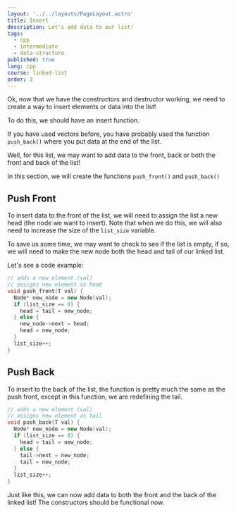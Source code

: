 ```yaml
---
layout: '../../layouts/PageLayout.astro'
title: Insert
description: Let's add data to our list!
tags:
  - cpp
  - intermediate
  - data-structure
published: true
lang: cpp
course: linked-list
order: 3
---
```


Ok, now that we have the constructors and destructor working, we need to create a way to insert elements or data into the list!

To do this, we should have an insert function.

If you have used vectors before, you have probably used the function `push_back()` where you put data at the end of the list.

Well, for this list, we may want to add data to the front, back or both the front and back of the list!

In this section, we will create the functions `push_front()` and `push_back()`

## Push Front
To insert data to the front of the list, we will need to assign the list a new head (the node we want to insert). Note that when we do this, we will also need to increase the size of the `list_size` variable.

To save us some time, we may want to check to see if the list is empty, if so, we will need to make the new node both the head and tail of our linked list.

Let's see a code example:
```cpp
// adds a new element (val)
// assigns new element as head
void push_front(T val) {
  Node* new_node = new Node(val);
  if (list_size == 0) {
    head = tail = new_node;
  } else {
    new_node->next = head;
    head = new_node;
  }
  list_size++;
}
```

## Push Back
To insert to the back of the list, the function is pretty much the same as the push front, except in this function, we are redefining the tail.
```cpp
// adds a new element (val)
// assigns new element as tail
void push_back(T val) {
  Node* new_node = new Node(val);
  if (list_size == 0) {
    head = tail = new_node;
  } else {
    tail->next = new_node;
    tail = new_node;
  }
  list_size++;
}
```

Just like this, we can now add data to both the front and the back of the linked list! The constructors should be functional now.